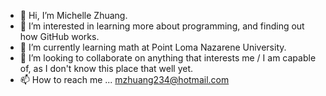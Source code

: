 - 👋 Hi, I’m Michelle Zhuang.
- 👀 I’m interested in learning more about programming, and finding out how GitHub works.
- 🌱 I’m currently learning math at Point Loma Nazarene University.
- 💞️ I’m looking to collaborate on anything that interests me / I am capable of, as I don't know this place that well yet.
- 📫 How to reach me ... mzhuang234@hotmail.com

<!---
mzhuang234/mzhuang234 is a ✨ special ✨ repository because its `README.md` (this file) appears on your GitHub profile.
You can click the Preview link to take a look at your changes.
--->
